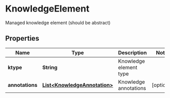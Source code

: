 

# KnowledgeElement

Managed knowledge element (should be abstract)
## Properties

Name | Type | Description | Notes
------------ | ------------- | ------------- | -------------
**ktype** | **String** | Knowledge element type | 
**annotations** | [**List&lt;KnowledgeAnnotation&gt;**](KnowledgeAnnotation.md) | Knowledge annotations |  [optional]



